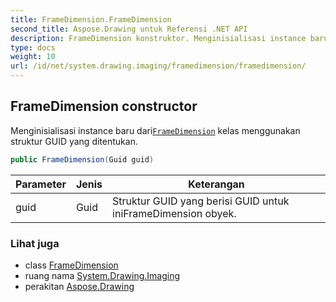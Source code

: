 ```yaml
---
title: FrameDimension.FrameDimension
second_title: Aspose.Drawing untuk Referensi .NET API
description: FrameDimension konstruktor. Menginisialisasi instance baru dariFrameDimension kelas menggunakan struktur GUID yang ditentukan.
type: docs
weight: 10
url: /id/net/system.drawing.imaging/framedimension/framedimension/
---
```

## FrameDimension constructor

Menginisialisasi instance baru dari[`FrameDimension`](../) kelas menggunakan struktur GUID yang ditentukan.

```csharp
public FrameDimension(Guid guid)
```

| Parameter | Jenis | Keterangan |
| --- | --- | --- |
| guid | Guid | Struktur GUID yang berisi GUID untuk iniFrameDimension obyek. |

### Lihat juga

* class [FrameDimension](../)
* ruang nama [System.Drawing.Imaging](../../framedimension/)
* perakitan [Aspose.Drawing](../../../)



